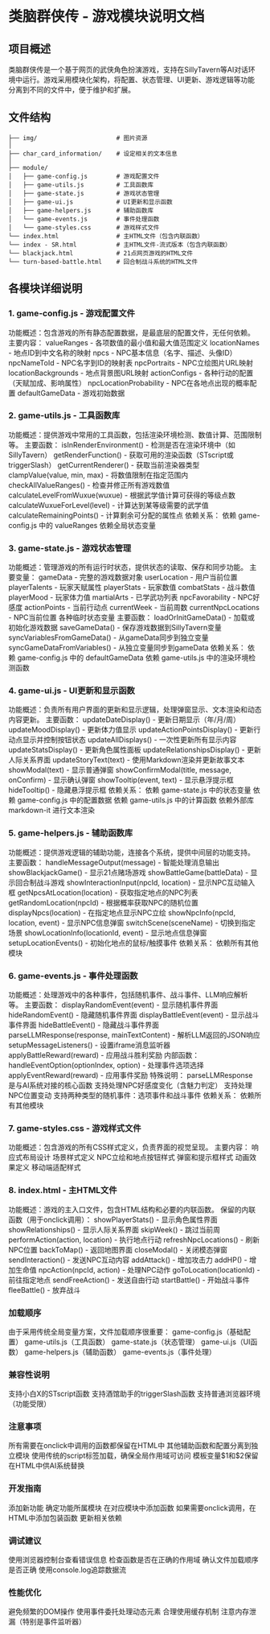 # 类脑群侠传 - 游戏模块说明文档

## 项目概述
类脑群侠传是一个基于网页的武侠角色扮演游戏，支持在SillyTavern等AI对话环境中运行。游戏采用模块化架构，将配置、状态管理、UI更新、游戏逻辑等功能分离到不同的文件中，便于维护和扩展。

## 文件结构

```
├── img/                      # 图片资源
│ 
├── char_card_information/    # 设定相关的文本信息
│   
├── module/
│   ├── game-config.js        # 游戏配置文件
│   ├── game-utils.js         # 工具函数库
│   ├── game-state.js         # 游戏状态管理
│   ├── game-ui.js            # UI更新和显示函数
│   ├── game-helpers.js       # 辅助函数库
│   └── game-events.js        # 事件处理函数
│   └── game-styles.css       # 游戏样式文件 
└── index.html                # 主HTML文件（包含内联函数）
└── index - SR.html           # 主HTML文件-流式版本（包含内联函数）
└── blackjack.html            # 21点网页游戏的HTML文件
└── turn-based-battle.html    # 回合制战斗系统的HTML文件
```

## 各模块详细说明
### 1. game-config.js - 游戏配置文件
功能概述：包含游戏的所有静态配置数据，是最底层的配置文件，无任何依赖。
主要内容：
valueRanges - 各项数值的最小值和最大值范围定义
locationNames - 地点ID到中文名称的映射
npcs - NPC基本信息（名字、描述、头像ID）
npcNameToId - NPC名字到ID的映射表
npcPortraits - NPC立绘图片URL映射
locationBackgrounds - 地点背景图URL映射
actionConfigs - 各种行动的配置（天赋加成、影响属性）
npcLocationProbability - NPC在各地点出现的概率配置
defaultGameData - 游戏初始数据

### 2. game-utils.js - 工具函数库
功能概述：提供游戏中常用的工具函数，包括渲染环境检测、数值计算、范围限制等。
主要函数：
isInRenderEnvironment() - 检测是否在渲染环境中（如SillyTavern）
getRenderFunction() - 获取可用的渲染函数（STscript或triggerSlash）
getCurrentRenderer() - 获取当前渲染器类型
clampValue(value, min, max) - 将数值限制在指定范围内
checkAllValueRanges() - 检查并修正所有游戏数值
calculateLevelFromWuxue(wuxue) - 根据武学值计算可获得的等级点数
calculateWuxueForLevel(level) - 计算达到某等级需要的武学值
calculateRemainingPoints() - 计算剩余可分配的属性点
依赖关系：
依赖 game-config.js 中的 valueRanges
依赖全局状态变量

### 3. game-state.js - 游戏状态管理
功能概述：管理游戏的所有运行时状态，提供状态的读取、保存和同步功能。
主要变量：
gameData - 完整的游戏数据对象
userLocation - 用户当前位置
playerTalents - 玩家天赋属性
playerStats - 玩家数值
combatStats - 战斗数值
playerMood - 玩家体力值
martialArts - 已学武功列表
npcFavorability - NPC好感度
actionPoints - 当前行动点
currentWeek - 当前周数
currentNpcLocations - NPC当前位置
各种临时状态变量
主要函数：
loadOrInitGameData() - 加载或初始化游戏数据
saveGameData() - 保存游戏数据到SillyTavern变量
syncVariablesFromGameData() - 从gameData同步到独立变量
syncGameDataFromVariables() - 从独立变量同步到gameData
依赖关系：
依赖 game-config.js 中的 defaultGameData
依赖 game-utils.js 中的渲染环境检测函数

### 4. game-ui.js - UI更新和显示函数
功能概述：负责所有用户界面的更新和显示逻辑，处理弹窗显示、文本渲染和动态内容更新。
主要函数：
updateDateDisplay() - 更新日期显示（年/月/周）
updateMoodDisplay() - 更新体力值显示
updateActionPointsDisplay() - 更新行动点显示并控制按钮状态
updateAllDisplays() - 一次性更新所有显示内容
updateStatsDisplay() - 更新角色属性面板
updateRelationshipsDisplay() - 更新人际关系界面
updateStoryText(text) - 使用Markdown渲染并更新故事文本
showModal(text) - 显示普通弹窗
showConfirmModal(title, message, onConfirm) - 显示确认弹窗
showTooltip(event, text) - 显示悬浮提示框
hideTooltip() - 隐藏悬浮提示框
依赖关系：
依赖 game-state.js 中的状态变量
依赖 game-config.js 中的配置数据
依赖 game-utils.js 中的计算函数
依赖外部库 markdown-it 进行文本渲染

### 5. game-helpers.js - 辅助函数库
功能概述：提供游戏逻辑的辅助功能，连接各个系统，提供中间层的功能支持。
主要函数：
handleMessageOutput(message) - 智能处理消息输出
showBlackjackGame() - 显示21点赌场游戏
showBattleGame(battleData) - 显示回合制战斗游戏
showInteractionInput(npcId, location) - 显示NPC互动输入框
getNpcsAtLocation(location) - 获取指定地点的NPC列表
getRandomLocation(npcId) - 根据概率获取NPC的随机位置
displayNpcs(location) - 在指定地点显示NPC立绘
showNpcInfo(npcId, location, event) - 显示NPC信息弹窗
switchScene(sceneName) - 切换到指定场景
showLocationInfo(locationId, event) - 显示地点信息弹窗
setupLocationEvents() - 初始化地点的鼠标/触摸事件
依赖关系：
依赖所有其他模块

### 6. game-events.js - 事件处理函数
功能概述：处理游戏中的各种事件，包括随机事件、战斗事件、LLM响应解析等。
主要函数：
displayRandomEvent(event) - 显示随机事件界面
hideRandomEvent() - 隐藏随机事件界面
displayBattleEvent(event) - 显示战斗事件界面
hideBattleEvent() - 隐藏战斗事件界面
parseLLMResponse(response, mainTextContent) - 解析LLM返回的JSON响应
setupMessageListeners() - 设置iframe消息监听器
applyBattleReward(reward) - 应用战斗胜利奖励
内部函数：
handleEventOption(optionIndex, option) - 处理事件选项选择
applyEventReward(reward) - 应用事件奖励
特殊说明：
parseLLMResponse 是与AI系统对接的核心函数
支持处理NPC好感度变化（含魅力判定）
支持处理NPC位置变动
支持两种类型的随机事件：选项事件和战斗事件
依赖关系：
依赖所有其他模块

### 7. game-styles.css - 游戏样式文件
功能概述：包含游戏的所有CSS样式定义，负责界面的视觉呈现。
主要内容：
响应式布局设计
场景样式定义
NPC立绘和地点按钮样式
弹窗和提示框样式
动画效果定义
移动端适配样式

### 8. index.html - 主HTML文件
功能概述：游戏的主入口文件，包含HTML结构和必要的内联函数。
保留的内联函数（用于onclick调用）：
showPlayerStats() - 显示角色属性界面
showRelationships() - 显示人际关系界面
skipWeek() - 跳过当前周
performAction(action, location) - 执行地点行动
refreshNpcLocations() - 刷新NPC位置
backToMap() - 返回地图界面
closeModal() - 关闭模态弹窗
sendInteraction() - 发送NPC互动内容
addAttack() - 增加攻击力
addHP() - 增加生命值
npcAction(npcId, action) - 处理NPC动作
goToLocation(locationId) - 前往指定地点
sendFreeAction() - 发送自由行动
startBattle() - 开始战斗事件
fleeBattle() - 放弃战斗

### 加载顺序
由于采用传统全局变量方案，文件加载顺序很重要：
game-config.js（基础配置）
game-utils.js（工具函数）
game-state.js（状态管理）
game-ui.js（UI函数）
game-helpers.js（辅助函数）
game-events.js（事件处理）

### 兼容性说明
支持小白X的STscript函数
支持酒馆助手的triggerSlash函数
支持普通浏览器环境（功能受限）

### 注意事项
所有需要在onclick中调用的函数都保留在HTML中
其他辅助函数和配置分离到独立模块
使用传统的script标签加载，确保全局作用域可访问
模板变量\$1和\$2保留在HTML中供AI系统替换

### 开发指南
添加新功能
确定功能所属模块
在对应模块中添加函数
如果需要onclick调用，在HTML中添加包装函数
更新相关依赖

### 调试建议
使用浏览器控制台查看错误信息
检查函数是否在正确的作用域
确认文件加载顺序是否正确
使用console.log追踪数据流

### 性能优化
避免频繁的DOM操作
使用事件委托处理动态元素
合理使用缓存机制
注意内存泄漏（特别是事件监听器）